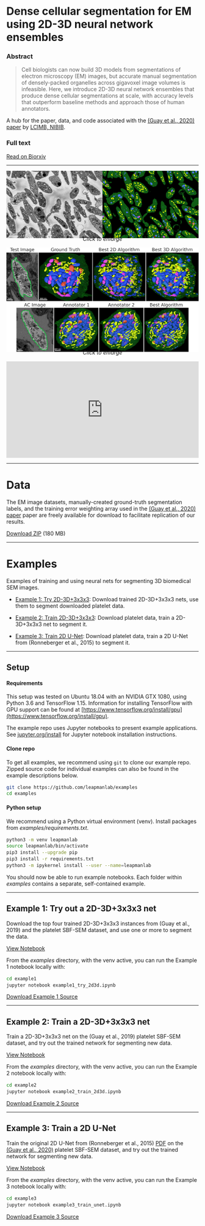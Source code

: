 
# Dense cellular segmentation for EM using 2D-3D neural network ensembles

### Abstract

>  Cell biologists can now build 3D models from segmentations of electron microscopy (EM) images, but accurate manual segmentation of densely-packed organelles across gigavoxel image volumes is infeasible. Here, we introduce 2D-3D neural network ensembles that produce dense cellular segmentations at scale, with accuracy levels that outperform baseline methods and approach those of human annotators.

A hub for the paper, data, and code associated with the [(Guay et al., 2020) paper](https://biorxiv.org/cgi/content/short/2020.01.05.895003v4) by [LCIMB, NIBIB](https://www.nibib.nih.gov/labs-at-nibib/laboratory-cellular-imaging-and-macromolecular-biophysics-lcimb).

### Full text

[Read on Biorxiv](https://biorxiv.org/cgi/content/short/2020.01.05.895003v4)

---

<div style="text-align: center">
<a href="fig1.png"><img src="fig1_thumb.jpg"></a>
<p style="margin-top: -10px; margin-bottom: 15px;"><i>Click to enlarge</i></p>
<a href="fig2.png"><img src="fig2_thumb.jpg"></a>
<p style="margin-top: -10px; margin-bottom: 15px;"><i>Click to enlarge</i></p>
    <div style="position: relative; max-width: 2000px; max-height: 1000px; width: 100%; height: 0; padding-bottom: 50%;">
    <iframe style="position: absolute; width: 100%; height: 100%; left: 0; top: 0;" width="600" height="300" src="https://www.youtube.com/embed/VzXZFNKW9mU" frameborder="0" allow="accelerometer; autoplay; encrypted-media; gyroscope; picture-in-picture" allowfullscreen></iframe>
    </div>
</div>

---

# Data

The EM image datasets, manually-created ground-truth segmentation labels, and the training error weighting array used in the [(Guay et al., 2020) paper](https://biorxiv.org/cgi/content/short/2020.01.05.895003v4) paper are freely available for download to facilitate replication of our results.

[Download ZIP](https://www.dropbox.com/s/68yclbraqq1diza/platelet_data_1219.zip) (180 MB)

---

# Examples

Examples of training and using neural nets for segmenting 3D biomedical SEM images.

* [Example 1: Try 2D-3D+3x3x3](example1_try_2d3d.html): Download trained 2D-3D+3x3x3 nets, use them to segment downloaded platelet data.

* [Example 2: Train 2D-3D+3x3x3](example2_train_2d3d.html): Download platelet data, train a 2D-3D+3x3x3 net to segment it.

* [Example 3: Train 2D U-Net](example3_train_unet.html): Download platelet data, train a 2D U-Net from (Ronneberger et al., 2015) to segment it. 

---

## Setup

#### Requirements

This setup was tested on Ubuntu 18.04 with an NVIDIA GTX 1080, using Python 3.6 and TensorFlow 1.15. Information for installing TensorFlow with GPU support can be found at [https://www.tensorflow.org/install/gpu](https://www.tensorflow.org/install/gpu).

The example repo uses Jupyter notebooks to present example applications. See [jupyter.org/install](https://jupyter.org/install) for Jupyter notebook installation instructions.


#### Clone repo

To get all examples, we recommend using `git` to clone our example repo. Zipped source code for individual examples can also be found in the example descriptions below.

```bash
git clone https://github.com/leapmanlab/examples
cd examples
```

#### Python setup

We recommend using a Python virtual environment (venv). Install packages from _examples/requirements.txt_.

```bash
python3 -m venv leapmanlab
source leapmanlab/bin/activate
pip3 install --upgrade pip
pip3 install -r requirements.txt
python3 -m ipykernel install --user --name=leapmanlab
```

You should now be able to run example notebooks. Each folder within _examples_ contains a separate, self-contained example.

---

## Example 1: Try out a 2D-3D+3x3x3 net

Download the top four trained 2D-3D+3x3x3 instances from (Guay et al., 2019) and the platelet SBF-SEM dataset, and use one or more to segment the data.

[View Notebook](example1_try_2d3d.html)

From the _examples_ directory, with the venv active, you can run the Example 1 notebook locally with:

```bash
cd example1
jupyter notebook example1_try_2d3d.ipynb
```

[Download Example 1 Source](https://www.dropbox.com/s/tmpeg1oofk2zxjv/example1_0105.zip?dl=1)

---

## Example 2: Train a 2D-3D+3x3x3 net

Train a 2D-3D+3x3x3 net on the (Guay et al., 2019) platelet SBF-SEM dataset, and try out
the trained network for segmenting new data.

[View Notebook](example2_train_2d3d.html)

From the _examples_ directory, with the venv active, you can run the Example 2 notebook locally with:

```bash
cd example2
jupyter notebook example2_train_2d3d.ipynb
```

[Download Example 2 Source](https://www.dropbox.com/s/wq6tfzfrabg2k8b/example2_0105.zip?dl=1)


---

## Example 3: Train a 2D U-Net

Train the original 2D U-Net from (Ronneberger et al., 2015) [PDF](https://arxiv.org/pdf/1505.04597.pdf) on the [(Guay et al., 2020)](https://biorxiv.org/cgi/content/short/2020.01.05.895003v4) platelet SBF-SEM dataset, and try out the trained network for segmenting new data.

[View Notebook](example3_train_unet.html)

From the _examples_ directory, with the venv active, you can run the Example 3 notebook locally with:

```bash
cd example3
jupyter notebook example3_train_unet.ipynb
```

[Download Example 3 Source](https://www.dropbox.com/s/0toqhb6tbsny01y/example3_0105.zip?dl=1)

